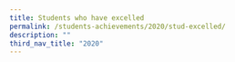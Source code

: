 ```yaml
---
title: Students who have excelled
permalink: /students-achievements/2020/stud-excelled/
description: ""
third_nav_title: "2020"
---
```

